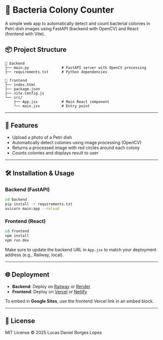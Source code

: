 # 🧫 Bacteria Colony Counter

A simple web app to automatically detect and count bacterial colonies in Petri dish images using FastAPI (backend with OpenCV) and React (frontend with Vite).

## 📦 Project Structure

```
📁 backend
├── main.py               # FastAPI server with OpenCV processing
├── requirements.txt      # Python dependencies

📁 frontend
├── index.html
├── package.json
├── vite.config.js
└── src/
    ├── App.jsx           # Main React component
    └── main.jsx          # Entry point
```

---

## 🚀 Features

- Upload a photo of a Petri dish
- Automatically detect colonies using image processing (OpenCV)
- Returns a processed image with red circles around each colony
- Counts colonies and displays result to user

---

## 🛠️ Installation & Usage

### Backend (FastAPI)
```bash
cd backend
pip install -r requirements.txt
uvicorn main:app --reload
```

### Frontend (React)
```bash
cd frontend
npm install
npm run dev
```

Make sure to update the backend URL in `App.jsx` to match your deployment address (e.g., Railway, local).

---

## 🌐 Deployment

- **Backend**: Deploy on [Railway](https://railway.app/) or [Render](https://render.com/)
- **Frontend**: Deploy on [Vercel](https://vercel.com/) or [Netlify](https://www.netlify.com/)

To embed in **Google Sites**, use the frontend Vercel link in an embed block.

---

## 📄 License

MIT License © 2025 Lucas Daniel Borges Lopes
